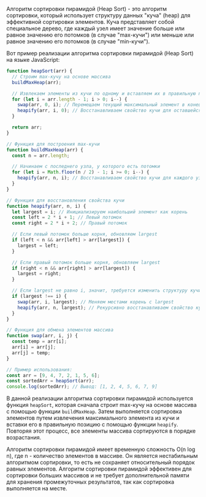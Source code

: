 Алгоритм сортировки пирамидой (Heap Sort) - это алгоритм сортировки, который использует структуру данных "куча" (heap) для эффективной сортировки элементов. Куча представляет собой специальное дерево, где каждый узел имеет значение больше или равное значению его потомков (в случае "max-кучи") или меньше или равное значению его потомков (в случае "min-кучи").

Вот пример реализации алгоритма сортировки пирамидой (Heap Sort) на языке JavaScript:

```javascript
function heapSort(arr) {
  // Строим max-кучу на основе массива
  buildMaxHeap(arr);

  // Извлекаем элементы из кучи по одному и вставляем их в правильную позицию
  for (let i = arr.length - 1; i > 0; i--) {
    swap(arr, 0, i); // Перемещаем текущий максимальный элемент в конец массива
    heapify(arr, i, 0); // Восстанавливаем свойство кучи для оставшейся части массива
  }

  return arr;
}

// Функция для построения max-кучи
function buildMaxHeap(arr) {
  const n = arr.length;

  // Начинаем с последнего узла, у которого есть потомки
  for (let i = Math.floor(n / 2) - 1; i >= 0; i--) {
    heapify(arr, n, i); // Восстанавливаем свойство кучи для каждого узла
  }
}

// Функция для восстановления свойства кучи
function heapify(arr, n, i) {
  let largest = i; // Инициализируем наибольший элемент как корень
  const left = 2 * i + 1; // Левый потомок
  const right = 2 * i + 2; // Правый потомок

  // Если левый потомок больше корня, обновляем largest
  if (left < n && arr[left] > arr[largest]) {
    largest = left;
  }

  // Если правый потомок больше корня, обновляем largest
  if (right < n && arr[right] > arr[largest]) {
    largest = right;
  }

  // Если largest не равно i, значит, требуется изменить структуру кучи
  if (largest !== i) {
    swap(arr, i, largest); // Меняем местами корень с largest
    heapify(arr, n, largest); // Рекурсивно восстанавливаем свойство кучи для поддерева
  }
}

// Функция для обмена элементов массива
function swap(arr, i, j) {
  const temp = arr[i];
  arr[i] = arr[j];
  arr[j] = temp;
}

// Пример использования:
const arr = [9, 4, 7, 2, 1, 5, 6];
const sortedArr = heapSort(arr);
console.log(sortedArr); // Вывод: [1, 2, 4, 5, 6, 7, 9]
```

В данной реализации алгоритма сортировки пирамидой используется функция `heapSort`, которая сначала строит max-кучу на основе массива с помощью функции `buildMaxHeap`. Затем выполняется сортировка элементов путем извлечения максимального элемента из кучи и вставки его в правильную позицию с помощью функции `heapify`. Повторяя этот процесс, все элементы массива сортируются в порядке возрастания.

Алгоритм сортировки пирамидой имеет временную сложность O(n log n), где n - количество элементов в массиве. Он является нестабильным алгоритмом сортировки, то есть не сохраняет относительный порядок равных элементов. Алгоритм сортировки пирамидой эффективен для сортировки больших массивов и не требует дополнительной памяти для хранения промежуточных результатов, так как сортировка выполняется на месте.